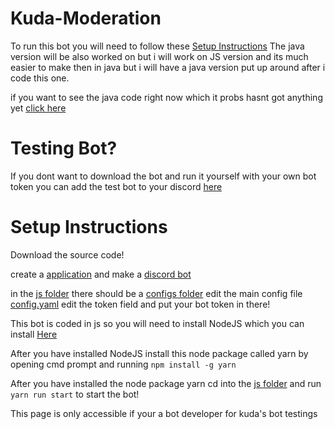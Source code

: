 # Kuda-Moderation

To run this bot you will need to follow these [Setup Instructions](#Setup-Instructions)
The java version will be also worked on but i will work on JS version and its much
easier to make then in java but i will have a java version put up
around after i code this one. 

if you want to see the java code right now 
which it probs hasnt got anything yet [click here](java)

# Testing Bot?

If you dont want to download the bot and run it yourself
with your own bot token you can add the test bot to your discord
[here](https://discord.com/api/oauth2/authorize?client_id=854800305061625899&permissions=2247306967&scope=bot)

# Setup Instructions

Download the source code!

create a [application](https://discord.com/developers/applications) 
and make a [discord bot](https://discord.com/developers/docs/intro)

in the [js folder](js) there should be a [configs folder](js/configs)
edit the main config file [config.yaml](js/configs/config.yaml)
edit the token field and put your bot token in there!

This bot is coded in js so you will need to install NodeJS 
which you can install [Here](https://nodejs.org/en/)

After you have installed NodeJS install this node package called 
yarn by opening cmd prompt and running ```npm install -g yarn```

After you have installed the node package yarn 
cd into the [js folder](js) and run ```yarn run start```
to start the bot!

This page is only accessible if your a bot developer for kuda's bot testings 